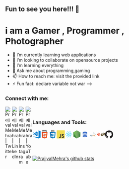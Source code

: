 
## Fun to see you here!!! 👋

# i am a Gamer , Programmer , Photographer


- 🌱 I’m currently learning web applications
- 👯 I’m looking to collaborate on opensource projects
- 🤔 I’m learning everything 
- 💬 Ask me about programming,gaming
- 📫 How to reach me: visit the provided link
- ⚡ Fun fact: declare variable not war
-->

### Connect with me:

[<img align="left" alt="PrajjvalMehra | Twitter" width="22px" src="https://cdn.jsdelivr.net/npm/simple-icons@v3/icons/twitter.svg" />][twitter]
[<img align="left" alt="PrajjvalMehra | LinkedIn" width="22px" src="https://cdn.jsdelivr.net/npm/simple-icons@v3/icons/linkedin.svg" />][linkedin]
[<img align="left" alt="PrajjvalMehra | Instagram" width="22px" src="https://cdn.jsdelivr.net/npm/simple-icons@v3/icons/instagram.svg" />][instagram]
[<img align="left" alt="PrajjvalMehra | YouTube" width="22px" src="https://cdn.jsdelivr.net/npm/simple-icons@v3/icons/youtube.svg" />][youtube]

<br />

### Languages and Tools:

[<img align="left" alt="Visual Studio Code" width="26px" src="https://raw.githubusercontent.com/github/explore/80688e429a7d4ef2fca1e82350fe8e3517d3494d/topics/visual-studio-code/visual-studio-code.png" />][webdevplaylist]
[<img align="left" alt="HTML5" width="26px" src="https://raw.githubusercontent.com/github/explore/80688e429a7d4ef2fca1e82350fe8e3517d3494d/topics/html/html.png" />][webdevplaylist]
[<img align="left" alt="CSS3" width="26px" src="https://raw.githubusercontent.com/github/explore/80688e429a7d4ef2fca1e82350fe8e3517d3494d/topics/css/css.png" />][cssplaylist]
[<img align="left" alt="JavaScript" width="26px" src="https://raw.githubusercontent.com/github/explore/80688e429a7d4ef2fca1e82350fe8e3517d3494d/topics/javascript/javascript.png" />][jsplaylist]
[<img align="left" alt="React" width="26px" src="https://raw.githubusercontent.com/github/explore/80688e429a7d4ef2fca1e82350fe8e3517d3494d/topics/react/react.png" />][reactplaylist]
[<img align="left" alt="Node.js" width="26px" src="https://raw.githubusercontent.com/github/explore/80688e429a7d4ef2fca1e82350fe8e3517d3494d/topics/nodejs/nodejs.png" />][webdevplaylist]
[<img align="left" alt="SQL" width="26px" src="https://raw.githubusercontent.com/github/explore/80688e429a7d4ef2fca1e82350fe8e3517d3494d/topics/sql/sql.png" />][webdevplaylist]
[<img align="left" alt="MySQL" width="26px" src="https://raw.githubusercontent.com/github/explore/80688e429a7d4ef2fca1e82350fe8e3517d3494d/topics/mysql/mysql.png" />][webdevplaylist]
[<img align="left" alt="Git" width="26px" src="https://raw.githubusercontent.com/github/explore/80688e429a7d4ef2fca1e82350fe8e3517d3494d/topics/git/git.png" />][webdevplaylist]
[<img align="left" alt="GitHub" width="26px" src="https://raw.githubusercontent.com/github/explore/78df643247d429f6cc873026c0622819ad797942/topics/github/github.png" />][webdevplaylist]

<br />
<br />
<br>
<br>


  
[![PrajjvalMehra's github stats](https://github-readme-stats.vercel.app/api?username=PrajjvalMehra)](https://github.com/PrajjvalMehra/PrajjvalMehra/blob/main/README.md)

 


[twitter]:https://twitter.com/PMehrx
[linkedin]:https://www.linkedin.com/in/prajjvalmehra/
[instagram]:https://www.instagram.com/prxjjvxl/
[youtube]:https://www.youtube.com/channel/UCCBoinI5rD8gIG-1AdxMumw?view_as=subscriber
[webdevplaylist]:https://github.com/PrajjvalMehra?tab=repositories
[cssplaylist]:https://github.com/PrajjvalMehra?tab=repositories
[jsplaylist]:https://github.com/PrajjvalMehra?tab=repositories
[webplaylist]:https://github.com/PrajjvalMehra?tab=repositories
[reactplaylist]:https://github.com/PrajjvalMehra?tab=repositories
